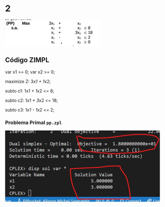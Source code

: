 # 2

![image](resources/ex.jpg)

## Código ZIMPL

var x1 >= 0;
var x2 >= 0;

maximize Z:
    3*x1 + 1*x2;

subto c1:
    1*x1 + 1*x2 <= 8;

subto c2:
    1*x1 + 3*x2 <= 18;

subto c3:
    1*x1 - 1*x2 <= 2;

### Problema Primal `pp.zpl`

![image](resources/sol-pp.jpg)
